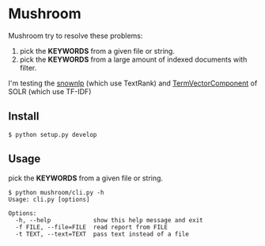 # Mushroom

Mushroom try to resolve these problems:

1. pick the **KEYWORDS** from a given file or string.
2. pick the **KEYWORDS** from a large amount of indexed documents with filter.

I'm testing the [snownlp](https://github.com/isnowfy/snownlp) (which use TextRank) and [TermVectorComponent](http://wiki.apache.org/solr/TermVectorComponent) of SOLR (which use TF-IDF)

## Install

    $ python setup.py develop

## Usage

pick the **KEYWORDS** from a given file or string.

    $ python mushroom/cli.py -h
    Usage: cli.py [options]

    Options:
      -h, --help            show this help message and exit
      -f FILE, --file=FILE  read report from FILE
      -t TEXT, --text=TEXT  pass text instead of a file
